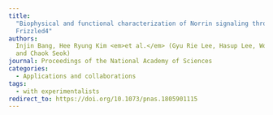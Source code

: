 ```yaml
---
title:
  "Biophysical and functional characterization of Norrin signaling through
  Frizzled4"
authors:
  Injin Bang, Hee Ryung Kim <em>et al.</em> (Gyu Rie Lee, Hasup Lee, Wonpil Im
  and Chaok Seok)
journal: Proceedings of the National Academy of Sciences
categories:
  - Applications and collaborations
tags:
  - with experimentalists
redirect_to: https://doi.org/10.1073/pnas.1805901115
---
```

